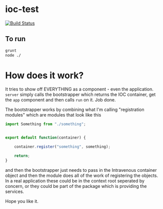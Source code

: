 # ioc-test

[![Build Status](https://travis-ci.org/blacksun1/ioc-test.svg?branch=master)](https://travis-ci.org/blacksun1/ioc-test)

## To run

```bash
grunt
node ./
```

# How does it work?

It tries to show off EVERYTHING as a component - even the application. `server` simply calls the bootstrapper which
returns the IOC container, get the `app` component and then calls `run` on it. Job done.

The bootstrapper works by combining what I'm calling "registration modules" which are modules that look like this

```js
import Something from "./something";


export default function(container) {

    container.register("something", something);

    return;
}
```

and then the bootstrapper just needs to pass in the Intravenous container object and then the module does all of the
work of registering the objects. In a real application these could be in the context root seperated by concern, or they
could be part of the package which is providing the services.

Hope you like it.
